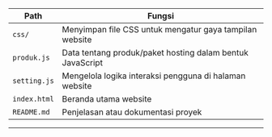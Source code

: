 

| Path             | Fungsi                                                                 |
|------------------|------------------------------------------------------------------------|
| `css/`           | Menyimpan file CSS untuk mengatur gaya tampilan website                |
| `produk.js`      | Data tentang produk/paket hosting dalam bentuk JavaScript              |
| `setting.js`      | Mengelola logika interaksi pengguna di halaman website                 |
| `index.html`     | Beranda utama website                                                  |
| `README.md`      | Penjelasan atau dokumentasi proyek                                     |

---
